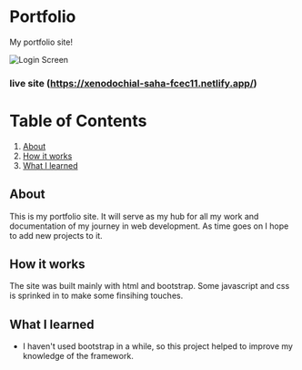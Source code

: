 
# Portfolio
My portfolio site!

 ![Login Screen](/client/src/images/screenshot.png)

### live site (https://xenodochial-saha-fcec11.netlify.app/)

# Table of Contents
1. [About](#whatitdoes)
2. [How it works](#howit)
3. [What I learned](#learned)

## About <a name="whatitdoes"></a>
This is my portfolio site. It will serve as my hub for all my work and documentation of my journey in web development. As time goes on I hope to add new projects to it.

## How it works <a name="howit"></a>
The site was built mainly with html and bootstrap. Some javascript and css is sprinked in to make some finsihing touches.

## What I learned <a name="learned"></a>
- I haven't used bootstrap in a while, so this project helped to improve my knowledge of the framework.
